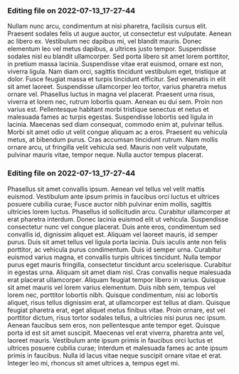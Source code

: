 

### Editing file on 2022-07-13_17-27-44

Nullam nunc arcu, condimentum at nisi pharetra, facilisis cursus elit. Praesent sodales felis ut augue auctor, ut consectetur est vulputate. Aenean ac libero ex. Vestibulum nec dapibus mi, vel blandit mauris. Donec elementum leo vel metus dapibus, a ultrices justo tempor. Suspendisse sodales nisl eu blandit ullamcorper. Sed porta libero sit amet lorem porttitor, in pretium massa lacinia. Suspendisse vitae erat euismod, ornare est non, viverra ligula. Nam diam orci, sagittis tincidunt vestibulum eget, tristique at dolor.
Fusce feugiat massa et turpis tincidunt efficitur. Sed venenatis in elit sit amet laoreet. Suspendisse ullamcorper leo tortor, varius pharetra metus ornare vel. Phasellus luctus in magna vel placerat. Praesent urna risus, viverra et lorem nec, rutrum lobortis quam. Aenean eu dui sem. Proin non varius est. Pellentesque habitant morbi tristique senectus et netus et malesuada fames ac turpis egestas. Suspendisse lobortis sed ligula in lacinia. Maecenas sed diam consequat, commodo enim at, pulvinar tellus. Morbi sit amet odio ut velit congue aliquam ac a eros. Praesent eu vehicula metus, at bibendum purus. Cras accumsan tincidunt rutrum. Nam mollis ornare arcu, ut fringilla velit vehicula sed. Mauris non velit vulputate, pulvinar mauris vitae, tempor neque. Nulla auctor tempus placerat.




### Editing file on 2022-07-13_17-27-44

Phasellus sit amet convallis ipsum. Aenean vel tellus vel velit mattis euismod. Vestibulum ante ipsum primis in faucibus orci luctus et ultrices posuere cubilia curae; Fusce auctor nibh pulvinar enim mollis, sagittis ultricies lorem luctus. Phasellus id sollicitudin arcu. Curabitur ullamcorper at erat pharetra interdum. Donec lacinia euismod elit ut vehicula. Suspendisse consectetur nunc vel congue placerat. Duis ante eros, condimentum sed convallis id, dignissim aliquet est. Aliquam vel laoreet mauris, id semper purus. Duis sit amet tellus vel ligula porta lacinia. Duis iaculis ante non felis porttitor, ac vehicula purus condimentum. Duis id semper urna. Curabitur euismod varius magna, et convallis turpis ultrices tincidunt. Nulla tempor purus eget mauris fringilla, consectetur tincidunt arcu scelerisque. Curabitur in egestas urna.
Aliquam sit amet diam nisl. Cras convallis neque malesuada erat placerat ullamcorper. Aliquam feugiat tempor libero in varius. Quisque sit amet mauris vel lorem varius elementum. Duis nibh sem, tempus vel lorem nec, porttitor lobortis nibh. Quisque condimentum, nisi ac lobortis aliquet, risus tellus dignissim erat, at ullamcorper est tellus at diam. Quisque feugiat pharetra erat, eget aliquet metus finibus vitae. Proin ornare, est vel porttitor dictum, risus tortor sodales tellus, a ultricies nisi purus nec ipsum. Aenean faucibus sem eros, non pellentesque ante tempor eget. Quisque porta id est sit amet suscipit. Maecenas vel erat viverra, pharetra ante vel, laoreet mauris. Vestibulum ante ipsum primis in faucibus orci luctus et ultrices posuere cubilia curae; Interdum et malesuada fames ac ante ipsum primis in faucibus. Nulla id lacus vitae neque suscipit ornare vitae et erat. Integer leo mi, rhoncus sit amet ultrices a, tempus eget mi.


